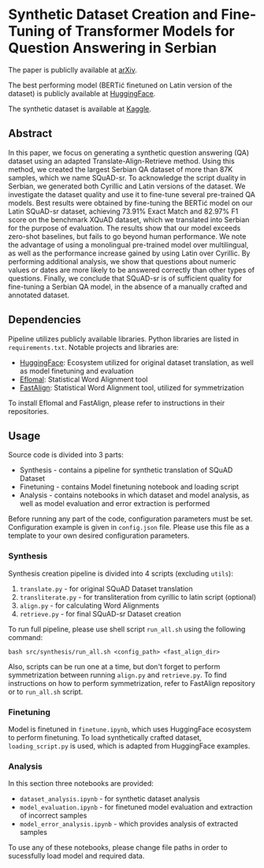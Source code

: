 # Synthetic Dataset Creation and Fine-Tuning of Transformer Models for Question Answering in Serbian

The paper is publiclly available at [arXiv](https://arxiv.org/abs/2404.08617).

The best performing model (BERTić finetuned on Latin version of the dataset) is publicly available at [HuggingFace](https://huggingface.co/aleksahet/BERTic-squad-sr-lat).

The synthetic dataset is available at [Kaggle](https://www.kaggle.com/datasets/aleksacvetanovic/squad-sr).

## Abstract
In this paper, we focus on generating a synthetic question answering (QA) dataset using an adapted Translate-Align-Retrieve method. Using this method, we created the largest Serbian QA dataset of more than 87K samples, which we name SQuAD-sr. To acknowledge the script duality in Serbian, we generated both Cyrillic and Latin versions of the dataset. We investigate the dataset quality and use it to fine-tune several pre-trained QA models. Best results were obtained by fine-tuning the BERTić model on our Latin SQuAD-sr dataset, achieving 73.91% Exact Match and 82.97% F1 score on the benchmark XQuAD dataset, which we translated into Serbian for the purpose of evaluation. The results show that our model exceeds zero-shot baselines, but fails to go beyond human performance. We note the advantage of using a monolingual pre-trained model over multilingual, as well as the performance increase gained by using Latin over Cyrillic. By performing additional analysis, we show that questions about numeric values or dates are more likely to be answered correctly than other types of questions. Finally, we conclude that SQuAD-sr is of sufficient quality for fine-tuning a Serbian QA model, in the absence of a manually crafted and annotated dataset. 

## Dependencies
Pipeline utilizes publicly available libraries. Python libraries are listed in `requirements.txt`. Notable projects and libraries are:
* [HuggingFace](https://github.com/huggingface): Ecosystem utilized for original dataset translation, as well as model finetuning and evaluation
* [Eflomal](https://github.com/robertostling/eflomal): Statistical Word Alignment tool
* [FastAlign](https://github.com/clab/fast_align): Statistical Word Alignment tool, utilized for symmetrization

To install Eflomal and FastAlign, please refer to instructions in their repositories.

## Usage
Source code is divided into 3 parts:
* Synthesis - contains a pipeline for synthetic translation of SQuAD Dataset
* Finetuning - contains Model finetuning notebook and loading script
* Analysis - contains notebooks in which dataset and model analysis, as well as model evaluation and error extraction is performed

Before running any part of the code, configuration parameters must be set. Configuration example is given in `config.json` file. Please use this file as a template to your own desired configuration parameters.

### Synthesis
Synthesis creation pipeline is divided into 4 scripts (excluding `utils`):

1. `translate.py` - for original SQuAD Dataset translation
2. `transliterate.py` - for transliteration from cyrillic to latin script (optional)
3. `align.py` - for calculating Word Alignments
4. `retrieve.py` - for final SQuAD-sr Dataset creation

To run full pipeline, please use shell script `run_all.sh` using the following command:
```
bash src/synthesis/run_all.sh <config_path> <fast_align_dir>
```
Also, scripts can be run one at a time, but don't forget to perform symmetrization between running `align.py` and `retrieve.py`. To find instructions on how to perform symmetrization, refer to FastAlign repository or to `run_all.sh` script.

### Finetuning
Model is finetuned in `finetune.ipynb`, which uses HuggingFace ecosystem to perform finetuning. To load synthetically crafted dataset, `loading_script.py` is used, which is adapted from HuggingFace examples.

### Analysis
In this section three notebooks are provided:
* `dataset_analysis.ipynb` - for synthetic dataset analysis
* `model_evaluation.ipynb` - for finetuned model evaluation and extraction of incorrect samples
* `model_error_analysis.ipynb` - which provides analysis of extracted samples

To use any of these notebooks, please change file paths in order to sucessfully load model and required data.
